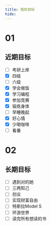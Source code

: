 ```yaml
---
title: 我的目标
hide:
---
```

</p><h1 id="01" name="01"><strong>01</strong></h1><p>  

## 近期目标  

- [ ] 考研上岸
- [x] 四级
- [ ] 六级
- [x] 学会做饭
- [x] 学习编程
- [x] 参加竞赛
- [x] 锻炼身体
- [ ] 早睡晚起
- [x] 好心情
- [x] 少喝咖啡
- [ ] 看番

</p><h1 id="01" name="02"><strong>02</strong></h1><p>  

## 长期目标

- [ ] 遇到对的她
- [ ] 三两知己
- [ ] 创业 
- [ ] 实现财富自由
- [ ] 特斯拉Model S
- [ ] 环游世界
- [ ] 读完所有想读的书
